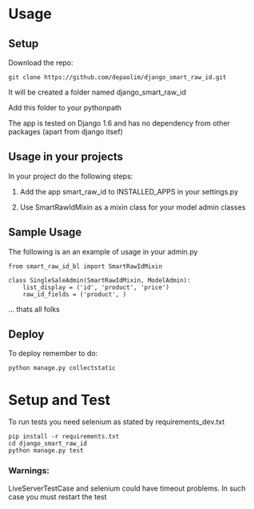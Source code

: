 # Usage

## Setup

Download the repo:

    git clone https://github.com/depaolim/django_smart_raw_id.git

It will be created a folder named django\_smart\_raw\_id

Add this folder to your pythonpath

The app is tested on Django 1.6 and has no dependency from other packages (apart from django itsef)

## Usage in your projects

In your project do the following steps:

1. Add the app smart\_raw\_id to INSTALLED\_APPS in your settings.py

2. Use SmartRawIdMixin as a mixin class for your model admin classes

## Sample Usage

The following is an an example of usage in your admin.py

    from smart_raw_id_bl import SmartRawIdMixin
   
    class SingleSaleAdmin(SmartRawIdMixin, ModelAdmin):
        list_display = ('id', 'product', 'price')
        raw_id_fields = ('product', )

... thats all folks

## Deploy

To deploy remember to do:

    python manage.py collectstatic


# Setup and Test

To run tests you need selenium as stated by requirements\_dev.txt

    pip install -r requirements.txt
    cd django_smart_raw_id
    python manage.py test


### Warnings:

LiveServerTestCase and selenium could have timeout problems.
In such case you must restart the test
